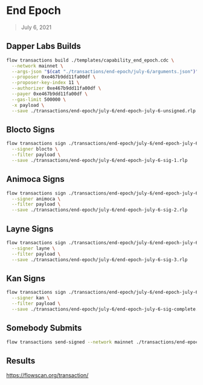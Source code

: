 # End Epoch
> July 6, 2021

## Dapper Labs Builds

```sh
flow transactions build ./templates/capability_end_epoch.cdc \
  --network mainnet \
  --args-json "$(cat "./transactions/end-epoch/july-6/arguments.json")" \
  --proposer 0xe467b9dd11fa00df \
  --proposer-key-index 11 \
  --authorizer 0xe467b9dd11fa00df \
  --payer 0xe467b9dd11fa00df \
  --gas-limit 500000 \
  -x payload \
  --save ./transactions/end-epoch/july-6/end-epoch-july-6-unsigned.rlp
```

## Blocto Signs

```sh
flow transactions sign ./transactions/end-epoch/july-6/end-epoch-july-6-unsigned.rlp \
  --signer blocto \
  --filter payload \
  --save ./transactions/end-epoch/july-6/end-epoch-july-6-sig-1.rlp
```

## Animoca Signs

```sh
flow transactions sign ./transactions/end-epoch/july-6/end-epoch-july-6-sig-1.rlp \
  --signer animoca \
  --filter payload \
  --save ./transactions/end-epoch/july-6/end-epoch-july-6-sig-2.rlp
```

## Layne Signs

```sh
flow transactions sign ./transactions/end-epoch/july-6/end-epoch-july-6-sig-2.rlp \
  --signer layne \
  --filter payload \
  --save ./transactions/end-epoch/july-6/end-epoch-july-6-sig-3.rlp
```

## Kan Signs

```sh
flow transactions sign ./transactions/end-epoch/july-6/end-epoch-july-6-sig-3.rlp \
  --signer kan \
  --filter payload \
  --save ./transactions/end-epoch/july-6/end-epoch-july-6-sig-complete.rlp
```

## Somebody Submits

```sh
flow transactions send-signed --network mainnet ./transactions/end-epoch/july-6/end-epoch-july-6-sig-complete.rlp
```

## Results

https://flowscan.org/transaction/
